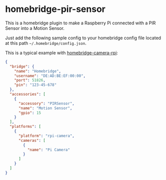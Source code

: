 # homebridge-pir-sensor

This is a homebridge plugin to make a Raspberry Pi connected with a PIR Sensor into a Motion Sensor.

Just add the following sample config to your homebridge config file located at this path `~/.homebridge/config.json`.

This is a typical example with [homebridge-camera-rpi](https://www.npmjs.com/package/homebridge-camera-rpi):

```json
{
  "bridge": {
    "name": "Homebridge",
    "username": "DE:AD:BE:EF:00:00",
    "port": 51826,
    "pin": "123-45-678"
  },
  "accessories": [
    {
      "accessory": "PIRSensor",
      "name": "Motion Sensor",
      "gpio": 15
    }
  ],
  "platforms": [
  	{
      "platform": "rpi-camera",
      "cameras": [
        {
          "name": "Pi Camera"
        }
      ]
    }
  ]
}
```
